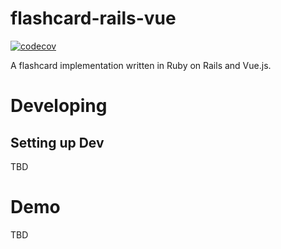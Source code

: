 # flashcard-rails-vue

[![codecov](https://codecov.io/gh/hioki-daichi/flashcard-rails-vue/branch/master/graph/badge.svg)](https://codecov.io/gh/hioki-daichi/flashcard-rails-vue)

A flashcard implementation written in Ruby on Rails and Vue.js.

# Developing

## Setting up Dev

TBD

# Demo

TBD
